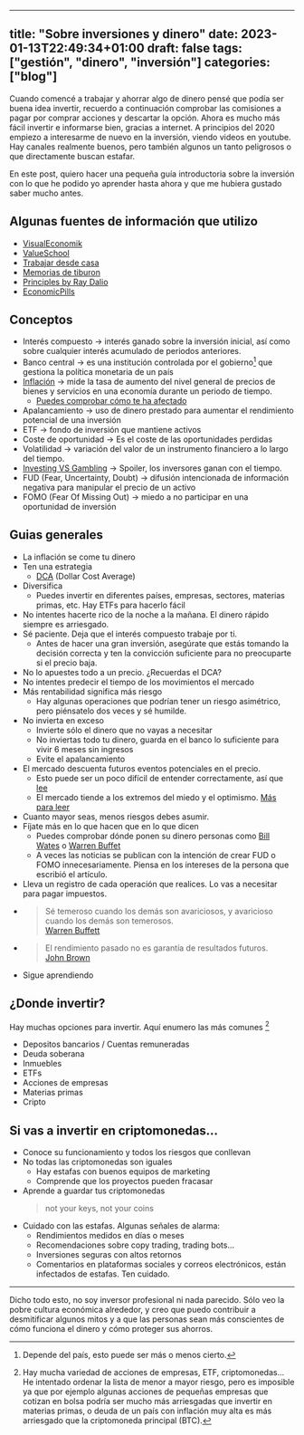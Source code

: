 
---
title: "Sobre inversiones y dinero"
date: 2023-01-13T22:49:34+01:00
draft: false
tags: ["gestión", "dinero", "inversión"]
categories: ["blog"]
---

Cuando comencé a trabajar y ahorrar algo de dinero pensé que podía ser buena idea invertir, recuerdo a continuación comprobar las comisiones a pagar por comprar acciones y descartar la opción.
Ahora es mucho más fácil invertir e informarse bien, gracias a internet.
A principios del 2020 empiezo a interesarme de nuevo en la inversión, viendo videos en youtube. Hay canales realmente buenos, pero también algunos un tanto peligrosos o que directamente buscan estafar.

En este post, quiero hacer una pequeña guía introductoria sobre la inversión con lo que he podido yo aprender hasta ahora y que me hubiera gustado saber mucho antes.

## Algunas fuentes de información que utilizo

* [VisualEconomik](https://www.youtube.com/@VisualEconomik)
* [ValueSchool](https://www.youtube.com/@ValueSchool)
* [Trabajar desde casa](https://www.youtube.com/@trabajardesdecasasi)
* [Memorias de tiburon](https://www.youtube.com/@MemoriasDeTiburon)
* [Principles by Ray Dalio](https://www.youtube.com/@principlesbyraydalio)
* [EconomicPills](https://www.youtube.com/@EconomicPills)


## Conceptos

* Interés compuesto → interés ganado sobre la inversión inicial, así como sobre cualquier interés acumulado de periodos anteriores.
* Banco central → es una institución controlada por el gobierno[^cbgob] que gestiona la política monetaria de un país
* [Inflación](https://www.investopedia.com/terms/i/inflation.asp) → mide la tasa de aumento del nivel general de precios de bienes y servicios en una economía durante un periodo de tiempo.
  * [Puedes comprobar cómo te ha afectado](https://www.inflationtool.com/)
* Apalancamiento → uso de dinero prestado para aumentar el rendimiento potencial de una inversión
* ETF → fondo de inversión que mantiene activos
* Coste de oportunidad → Es el coste de las oportunidades perdidas
* Volatilidad → variación del valor de un instrumento financiero a lo largo del tiempo.
* [Investing VS Gambling](https://www.investopedia.com/articles/basics/09/compare-investing-gambling.asp) → Spoiler, los inversores ganan con el tiempo.
* FUD (Fear, Uncertainty, Doubt) → difusión intencionada de información negativa para manipular el precio de un activo
* FOMO (Fear Of Missing Out) → miedo a no participar en una oportunidad de inversión

## Guias generales

* La inflación se come tu dinero
* Ten una estrategia
  * [DCA](https://www.investopedia.com/terms/d/dollarcostaveraging.asp) (Dollar Cost Average)
* Diversifica
  * Puedes invertir en diferentes países, empresas, sectores, materias primas, etc. Hay ETFs para hacerlo fácil
* No intentes hacerte rico de la noche a la mañana. El dinero rápido siempre es arriesgado.
* Sé paciente. Deja que el interés compuesto trabaje por ti.
  * Antes de hacer una gran inversión, asegúrate que estás tomando la decisión correcta y ten la convicción suficiente para no preocuparte si el precio baja.
* No lo apuestes todo a un precio. ¿Recuerdas el DCA?
* No intentes predecir el tiempo de los movimientos el mercado
* Más rentabilidad significa más riesgo
  * Hay algunas operaciones que podrían tener un riesgo asimétrico, pero piénsatelo dos veces y sé humilde.
* No invierta en exceso
  * Invierte sólo el dinero que no vayas a necesitar
  * No inviertas todo tu dinero, guarda en el banco lo suficiente para vivir 6 meses sin ingresos
  * Evite el apalancamiento
* El mercado descuenta futuros eventos potenciales en el precio.
  * Esto puede ser un poco difícil de entender correctamente, así que [lee](https://www.investopedia.com/terms/d/discounting-mechanism.asp)
  * El mercado tiende a los extremos del miedo y el optimismo. [Más para leer](https://www.investopedia.com/articles/trading/04/011404.asp)
* Cuanto mayor seas, menos riesgos debes asumir.
* Fíjate más en lo que hacen que en lo que dicen
  * Puedes comprobar dónde ponen su dinero personas como [Bill Wates](https://dataromas.com/bill-gates-portfolio/) o [Warren Buffet](https://dataromas.com/warren-buffet-portfolio/)
  * A veces las noticias se publican con la intención de crear FUD o FOMO innecesariamente. Piensa en los intereses de la persona que escribió el artículo.
* Lleva un registro de cada operación que realices. Lo vas a necesitar para pagar impuestos.
* > Sé temeroso cuando los demás son avariciosos, y avaricioso cuando los demás son temerosos.\
  > [Warren Buffett](https://www.investopedia.com/articles/investing/012116/warren-buffett-be-fearful-when-others-are-greedy.asp)
* > El rendimiento pasado no es garantía de resultados futuros.\
  > [John Brown](https://www.forbes.com/sites/johnbrown/2016/09/29/past-performance-is-not-indicative-of-future-results/)
* Sigue aprendiendo

## ¿Donde invertir?

Hay muchas opciones para invertir.
Aquí enumero las más comunes [^risky]

* Depositos bancarios / Cuentas remuneradas
* Deuda soberana
* Inmuebles
* ETFs
* Acciones de empresas
* Materias primas
* Cripto

## Si vas a invertir en criptomonedas...

* Conoce su funcionamiento y todos los riesgos que conllevan
* No todas las criptomonedas son iguales
  * Hay estafas con buenos equipos de marketing
  * Comprende que los proyectos pueden fracasar
* Aprende a guardar tus criptomonedas
    > not your keys, not your coins
* Cuidado con las estafas. Algunas señales de alarma:
  * Rendimientos medidos en días o meses
  * Recomendaciones sobre copy trading, trading bots...
  * Inversiones seguras con altos retornos
  * Comentarios en plataformas sociales y correos electrónicos, están infectados de estafas. Ten cuidado.

___

Dicho todo esto, no soy inversor profesional ni nada parecido.
Sólo veo la pobre cultura económica alrededor, y creo que puedo contribuir a desmitificar algunos mitos y a que las personas sean más conscientes de cómo funciona el dinero y cómo proteger sus ahorros.

[^cbgob]: Depende del país, esto puede ser más o menos cierto.

[^risky]: Hay mucha variedad de acciones de empresas, ETF, criptomonedas... He intentado ordenar la lista de menor a mayor riesgo, pero es imposible ya que por ejemplo algunas acciones de pequeñas empresas que cotizan en bolsa podría ser mucho más arriesgadas que invertir en materias primas, o deuda de un país con inflación muy alta es más arriesgado que la criptomoneda principal (BTC).
